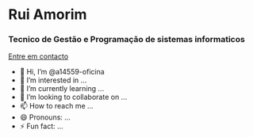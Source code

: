 <h1>Rui Amorim</h1>
<h3>Tecnico de Gestão e Programação de sistemas informaticos</h3>
<a href="mailto:a14559@oficina.pt">
  Entre em contacto
</a>

- 👋 Hi, I’m @a14559-oficina
- 👀 I’m interested in ...
- 🌱 I’m currently learning ...
- 💞️ I’m looking to collaborate on ...
- 📫 How to reach me ...
- 😄 Pronouns: ...
- ⚡ Fun fact: ...

<!---
a14559-oficina/a14559-oficina is a ✨ special ✨ repository because its `README.md` (this file) appears on your GitHub profile.
You can click the Preview link to take a look at your changes.
--->

